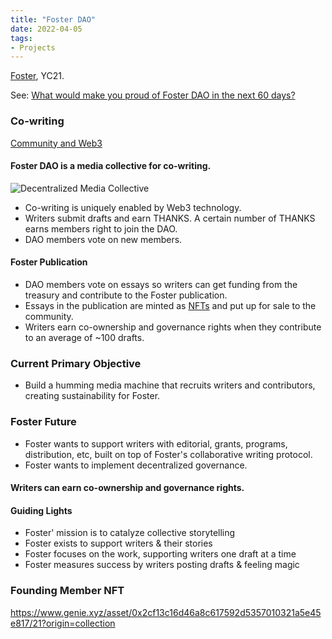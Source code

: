 ```yaml
---
title: "Foster DAO"
date: 2022-04-05
tags:
- Projects
---
```

[Foster](https://www.foster.co/), YC21. 

See: [What would make you proud of Foster DAO in the next 60 days?](/notes/What%20would%20make%20you%20proud%20of%20Foster%20DAO%20in%20the%20next%2060%20days?.md)

### Co-writing
[Community and Web3](/notes/Community%20and%20Web3.md)

#### Foster DAO is a media collective for co-writing. 

![Decentralized Media Collective](/images/Pasted%20image%2020220803124542.png)

* Co-writing is uniquely enabled by Web3 technology. 
* Writers submit drafts and earn THANKS. A certain number of THANKS earns members right to join the DAO. 
* DAO members vote on new members. 

#### Foster Publication
* DAO members vote on essays so writers can get funding from the treasury and contribute to the Foster publication.
* Essays in the publication are minted as [NFTs](/notes/NFT.md) and put up for sale to the community. 
* Writers earn co-ownership and governance rights when they contribute to an average of ~100 drafts.

### Current Primary Objective
* Build a humming media machine that recruits writers and contributors, creating sustainability for Foster. 

### Foster Future
* Foster wants to support writers with editorial, grants, programs, distribution, etc, built on top of Foster's collaborative writing protocol. 
* Foster wants to implement decentralized governance. 

#### Writers can earn co-ownership and governance rights. 

#### Guiding Lights
* Foster' mission is to catalyze collective storytelling 
* Foster exists to support writers & their stories 
* Foster focuses on the work, supporting writers one draft at a time
* Foster measures success by writers posting drafts & feeling magic

### Founding Member NFT
https://www.genie.xyz/asset/0x2cf13c16d46a8c617592d5357010321a5e45e817/21?origin=collection








